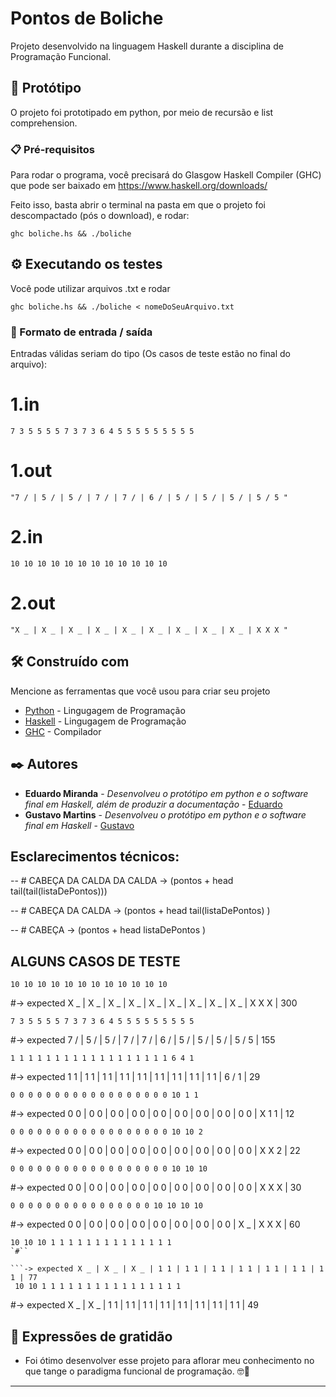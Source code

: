 # Pontos de Boliche

Projeto desenvolvido na linguagem Haskell durante a disciplina de Programação Funcional.

## 🚀 Protótipo

O projeto foi prototipado em python, por meio de recursão e list comprehension.

### 📋 Pré-requisitos

Para rodar o programa, você precisará do Glasgow Haskell Compiler (GHC) que pode ser baixado em https://www.haskell.org/downloads/

Feito isso, basta abrir o terminal na pasta em que o projeto foi descompactado (pós o download), e rodar:

```
ghc boliche.hs && ./boliche 
```

## ⚙️ Executando os testes

Você pode utilizar arquivos .txt e rodar
```
ghc boliche.hs && ./boliche < nomeDoSeuArquivo.txt
```
### 🔩 Formato de entrada / saída

Entradas válidas seriam do tipo (Os casos de teste estão no final do arquivo):

# 1.in
```
7 3 5 5 5 5 7 3 7 3 6 4 5 5 5 5 5 5 5 5 5
```
# 1.out
```
"7 / | 5 / | 5 / | 7 / | 7 / | 6 / | 5 / | 5 / | 5 / | 5 / 5 "
```

# 2.in
```
10 10 10 10 10 10 10 10 10 10 10 10
```
# 2.out
```
"X _ | X _ | X _ | X _ | X _ | X _ | X _ | X _ | X _ | X X X "
```


## 🛠️ Construído com

Mencione as ferramentas que você usou para criar seu projeto

* [Python](https://www.python.org/) - Lingugagem de Programação
* [Haskell](https://www.haskell.org/) - Lingugagem de Programação
* [GHC](https://www.haskell.org/ghc/) - Compilador

## ✒️ Autores

* **Eduardo Miranda** - *Desenvolveu o protótipo em python e o software final em Haskell, além de produzir a documentação* - [Eduardo](https://github.com/EduardoMirandaz/)
* **Gustavo Martins** - *Desenvolveu o protótipo em python e o software final em Haskell* - [Gustavo](https://github.com/GustavoOM)


## Esclarecimentos técnicos:

-- # CABEÇA DA CALDA DA CALDA 
-> (pontos +  head tail(tail(listaDePontos)))

-- # CABEÇA DA CALDA 
-> (pontos +  head tail(listaDePontos) )

-- # CABEÇA 
-> (pontos +  head listaDePontos )

## ALGUNS CASOS DE TESTE

```
10 10 10 10 10 10 10 10 10 10 10 10 
```
#-> expected X _ | X _ | X _ | X _ | X _ | X _ | X _ | X _ | X _ | X X X | 300

```
7 3 5 5 5 5 7 3 7 3 6 4 5 5 5 5 5 5 5 5 5 
```
#-> expected 7 / | 5 / | 5 / | 7 / | 7 / | 6 / | 5 / | 5 / | 5 / | 5 / 5 | 155

```
1 1 1 1 1 1 1 1 1 1 1 1 1 1 1 1 1 1 6 4 1 
```
#-> expected 1 1 | 1 1 | 1 1 | 1 1 | 1 1 | 1 1 | 1 1 | 1 1 | 1 1 | 6 / 1 | 29

```
0 0 0 0 0 0 0 0 0 0 0 0 0 0 0 0 0 0 10 1 1 
```
#-> expected 0 0 | 0 0 | 0 0 | 0 0 | 0 0 | 0 0 | 0 0 | 0 0 | 0 0 | X 1 1 | 12 

```
0 0 0 0 0 0 0 0 0 0 0 0 0 0 0 0 0 0 10 10 2 
```
#-> expected 0 0 | 0 0 | 0 0 | 0 0 | 0 0 | 0 0 | 0 0 | 0 0 | 0 0 | X X 2 | 22 

```
0 0 0 0 0 0 0 0 0 0 0 0 0 0 0 0 0 0 10 10 10 
```
#-> expected 0 0 | 0 0 | 0 0 | 0 0 | 0 0 | 0 0 | 0 0 | 0 0 | 0 0 | X X X | 30 

```
0 0 0 0 0 0 0 0 0 0 0 0 0 0 0 0 10 10 10 10 
```
#-> expected 0 0 | 0 0 | 0 0 | 0 0 | 0 0 | 0 0 | 0 0 | 0 0 | X _ | X X X | 60

```
10 10 10 1 1 1 1 1 1 1 1 1 1 1 1 1 1 
`#``

```-> expected X _ | X _ | X _ | 1 1 | 1 1 | 1 1 | 1 1 | 1 1 | 1 1 | 1 1 | 77 
 10 10 1 1 1 1 1 1 1 1 1 1 1 1 1 1 1 1 
```
#-> expected X _ | X _ | 1 1 | 1 1 | 1 1 | 1 1 | 1 1 | 1 1 | 1 1 | 1 1 | 49

## 🎁 Expressões de gratidão

* Foi ótimo desenvolver esse projeto para aflorar meu conhecimento no que tange o paradigma funcional de programação. 🤓📢

---
